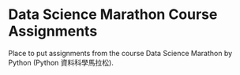 # Data Science Marathon Course Assignments
Place to put assignments from the course Data Science Marathon by Python (Python 資料科學馬拉松).

